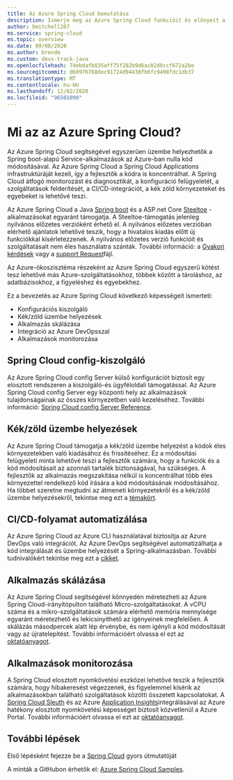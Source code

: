 ```yaml
---
title: Az Azure Spring Cloud bemutatása
description: Ismerje meg az Azure Spring Cloud funkcióit és előnyeit a Java Spring-alkalmazások üzembe helyezéséhez és kezeléséhez az Azure-ban.
author: bmitchell287
ms.service: spring-cloud
ms.topic: overview
ms.date: 09/08/2020
ms.author: brendm
ms.custom: devx-track-java
ms.openlocfilehash: 74ebdafb835aff75f282b9d6ac02d8ccf672a2be
ms.sourcegitcommit: d60976768dec91724d94430fb6fc9498fdc1db37
ms.translationtype: MT
ms.contentlocale: hu-HU
ms.lasthandoff: 12/02/2020
ms.locfileid: "96501090"
---
```

# <a name="what-is-azure-spring-cloud"></a>Mi az az Azure Spring Cloud?

Az Azure Spring Cloud segítségével egyszerűen üzembe helyezhetők a Spring boot-alapú Service-alkalmazások az Azure-ban nulla kód módosításával.  Az Azure Spring Cloud a Spring Cloud Applications infrastruktúráját kezeli, így a fejlesztők a kódra is koncentrálhat.  A Spring Cloud átfogó monitorozást és diagnosztikát, a konfiguráció felügyeletét, a szolgáltatások felderítését, a CI/CD-integrációt, a kék zöld környezeteket és egyebeket is lehetővé teszi.

Az Azure Spring Cloud a Java [Spring boot](https://spring.io/projects/spring-boot) és a ASP.net Core [Steeltoe](https://steeltoe.io/) -alkalmazásokat egyaránt támogatja. A Steeltoe-támogatás jelenleg nyilvános előzetes verzióként érhető el. A nyilvános előzetes verzióban elérhető ajánlatok lehetővé teszik, hogy a hivatalos kiadás előtt új funkciókkal kísérletezzenek.  A nyilvános előzetes verzió funkcióit és szolgáltatásait nem éles használatra szánták.  További információ: a [Gyakori kérdések](https://azure.microsoft.com/support/faq/) vagy a [support Request](../azure-portal/supportability/how-to-create-azure-support-request.md)fájl.

Az Azure-ökoszisztéma részeként az Azure Spring Cloud egyszerű kötést tesz lehetővé más Azure-szolgáltatásokhoz, többek között a tároláshoz, az adatbázisokhoz, a figyeléshez és egyebekhez.

Ez a bevezetés az Azure Spring Cloud következő képességeit ismerteti:

* Konfigurációs kiszolgáló
* Kék/zöld üzembe helyezések
* Alkalmazás skálázása
* Integráció az Azure DevOpsszal
* Alkalmazások monitorozása

## <a name="spring-cloud-config-server"></a>Spring Cloud config-kiszolgáló

Az Azure Spring Cloud config Server külső konfigurációt biztosít egy elosztott rendszeren a kiszolgáló-és ügyféloldali támogatással.  Az Azure Spring Cloud config Server egy központi hely az alkalmazások tulajdonságainak az összes környezetben való kezeléséhez. További információ: [Spring Cloud config Server Reference](https://spring.io/projects/spring-cloud-config). 

## <a name="bluegreen-deployments"></a>Kék/zöld üzembe helyezések

Az Azure Spring Cloud támogatja a kék/zöld üzembe helyezést a kódok éles környezetekben való kiadásához és frissítéséhez.  Ez a módosítási felügyeleti minta lehetővé teszi a fejlesztők számára, hogy a funkciók és a kód módosításait az azonnali tartalék biztonságával, ha szükséges.  A fejlesztők az alkalmazás megszakítása nélkül is koncentrálhat több éles környezettel rendelkező kód írására a kód módosításának módosításához.  Ha többet szeretne megtudni az átmeneti környezetekről és a kék/zöld üzembe helyezésekről, tekintse meg ezt a [témakört](spring-cloud-howto-staging-environment.md).

## <a name="cicd-pipeline-automation"></a>CI/CD-folyamat automatizálása

Az Azure Spring Cloud az Azure CLI használatával biztosítja az Azure DevOps való integrációt.  Az Azure DevOps segítségével automatizálhatja a kód integrálását és üzembe helyezését a Spring-alkalmazásban.  További tudnivalókért tekintse meg ezt a [cikket](spring-cloud-howto-cicd.md).

## <a name="application-scaling"></a>Alkalmazás skálázása

Az Azure Spring Cloud segítségével könnyedén méretezheti az Azure Spring Cloud-irányítópulton található Micro-szolgáltatásokat.  A vCPU száma és a mikro-szolgáltatások számára elérhető memória mennyisége egyaránt méretezhető és lekicsinyíthető az igényeinek megfelelően.  A skálázás másodpercek alatt lép érvénybe, és nem igényli a kód módosítását vagy az újratelepítést.  További információért olvassa el ezt az [oktatóanyagot](spring-cloud-tutorial-scale-manual.md).

## <a name="application-monitoring"></a>Alkalmazások monitorozása

A Spring Cloud elosztott nyomkövetési eszközei lehetővé teszik a fejlesztők számára, hogy hibakeresést végezzenek, és figyelemmel kísérik az alkalmazásokban található szolgáltatások közötti összetett kapcsolatokat.  A [Spring Cloud Sleuth](https://spring.io/projects/spring-cloud-sleuth) és az Azure [Application Insights](../azure-monitor/monitor-reference.md)integrálásával az Azure hatékony elosztott nyomkövetési képességet biztosít közvetlenül a Azure Portal.  További információért olvassa el ezt az [oktatóanyagot](spring-cloud-tutorial-distributed-tracing.md).

## <a name="next-steps"></a>További lépések

Első lépésként fejezze be a [Spring Cloud](spring-cloud-quickstart.md) gyors útmutatóját

A minták a GitHubon érhetők el: [Azure Spring Cloud Samples](https://github.com/Azure-Samples/Azure-Spring-Cloud-Samples/tree/master/).
